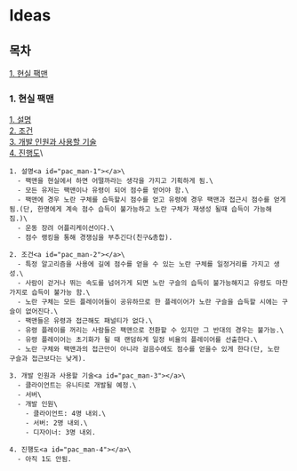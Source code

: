 # Ideas

## 목차

[1. 현실 팩맨](#pac_man)

### 1. 현실 팩맨<a id="pac_man"></a>
  [1. 설명](#pac_man-1)\
  [2. 조건](#pac_man-2)\
  [3. 개발 인원과 사용할 기술](#pac_man-3)\
  [4. 진행도](#pac_man-4)\
  
  
    1. 설명<a id="pac_man-1"></a>\
      - 팩맨을 현실에서 하면 어떨까라는 생각을 가지고 기획하게 됨.\
      - 모든 유저는 팩맨이나 유령이 되어 점수를 얻어야 함.\
      - 팩맨에 경우 노란 구체를 습득할시 점수를 얻고 유령에 경우 팩맨과 접근시 점수를 얻게 됨.(단, 한명에게 계속 점수 습득이 불가능하고 노란 구체가 재생성 될때 습득이 가능해짐.)\
      - 운동 장려 어플리케이션이다.\
      - 점수 랭킹을 통해 경쟁심을 부추긴다(친구&총합).
      
    2. 조건<a id="pac_man-2"></a>\
      - 특정 알고리즘을 사용에 길에 점수를 얻을 수 있는 노란 구체를 일정거리를 가지고 생성.\
      - 사람이 걷거나 뛰는 속도를 넘어가게 되면 노란 구슬의 습득이 불가능해지고 유령도 마찬가지로 습득이 불가능 함.\
      - 노란 구체는 모든 플레이어들이 공유하므로 한 플레이어가 노란 구슬을 습득할 시에는 구슬이 없어진다.\
      - 팩맨들은 유령과 접근해도 패널티가 없다.\
      - 유령 플레이를 꺼리는 사람들은 팩맨으로 전환할 수 있지만 그 반대의 경우는 불가능.\
      - 유령 플레이어는 초기화가 될 때 랜덤하게 일정 비율의 플레이어를 선출한다.\
      - 노란 구체와 팩맨과의 접근만이 아니라 걸음수에도 점수를 얻을수 있게 한다(단, 노란 구슬과 접근보다는 낮게).
      
    3. 개발 인원과 사용할 기술<a id="pac_man-3"></a>\
      - 클라이언트는 유니티로 개발될 예정.\
      - 서버\
      - 개발 인원\
        - 클라이언트: 4명 내외.\
        - 서버: 2명 내외.\
        - 디자이너: 3명 내외.
        
    4. 진행도<a id="pac_man-4"></a>\
      - 아직 1도 안됨.
    
